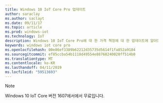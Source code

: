 ```yaml
---
title: Windows 10 IoT Core Pro 업데이트
author: saraclay
ms.author: saclayt
ms.date: 09/11/17
ms.topic: article
ms.prod: windows-iot
ms.technology: IoT
description: Windows 10 IoT Core Pro에 대 한 가격 책정에 대 한 업데이트에 알아봅니다.
keywords: windows iot core pro
ms.openlocfilehash: 00e86ef3389b62212d35735d5614f1fa852a9184
ms.sourcegitcommit: ef85ccba54b1118d49554e88768240020ff514b0
ms.translationtype: MT
ms.contentlocale: ko-KR
ms.lasthandoff: 04/11/2019
ms.locfileid: "59513693"
---
```

> [!NOTE]
> Windows 10 IoT Core 버전 1607에서에서 무료입니다.
